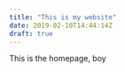 ```yaml
---
title: "This is my website"
date: 2019-02-10T14:44:14Z
draft: true
---
```

This is the homepage, boy
